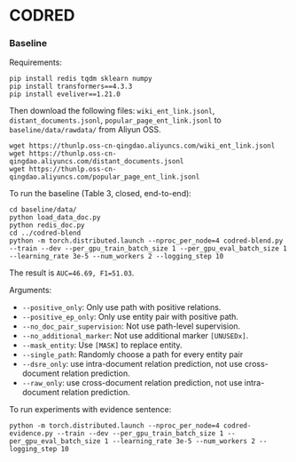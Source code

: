 # CODRED

### Baseline

Requirements:

```
pip install redis tqdm sklearn numpy
pip install transformers==4.3.3
pip install eveliver==1.21.0
```

<!-- 
apex need to be installed from GitHub:
```
git clone https://github.com/NVIDIA/apex
cd apex
python setup.py install
``` 
-->


Then download the following files: `wiki_ent_link.jsonl`, `distant_documents.jsonl`, `popular_page_ent_link.jsonl` to `baseline/data/rawdata/` from Aliyun OSS.

```
wget https://thunlp.oss-cn-qingdao.aliyuncs.com/wiki_ent_link.jsonl
wget https://thunlp.oss-cn-qingdao.aliyuncs.com/distant_documents.jsonl
wget https://thunlp.oss-cn-qingdao.aliyuncs.com/popular_page_ent_link.jsonl
```

To run the baseline (Table 3, closed, end-to-end):

```
cd baseline/data/
python load_data_doc.py
python redis_doc.py
cd ../codred-blend
python -m torch.distributed.launch --nproc_per_node=4 codred-blend.py --train --dev --per_gpu_train_batch_size 1 --per_gpu_eval_batch_size 1 --learning_rate 3e-5 --num_workers 2 --logging_step 10
```

<!-- At least 4 GPUs are required -->
<!-- 
If you encounter
```
venv/lib/python3.7/site-packages/eveliver/trainer.py", line 322, in load_data
     train_dataset, dev_dataset, test_dataset = self.callback.load_data()
ValueError: not enough values to unpack (expected 3, got 2)
```
Try to delete test_dataset. 
-->


The result is `AUC=46.69, F1=51.03`.
<!-- The final result is at the end of the r/7/output/dev-stat-1.json file. -->
<!-- The result is `AUC=48.59, F1=51.99`. -->

Arguments:

* `--positive_only`: Only use path with positive relations.
* `--positive_ep_only`: Only use entity pair with positive path.
* `--no_doc_pair_supervision`: Not use path-level supervision.
* `--no_additional_marker`: Not use additional marker `[UNUSEDx]`.
* `--mask_entity`: Use `[MASK]` to replace entity.
* `--single_path`: Randomly choose a path for every entity pair
* `--dsre_only`: use intra-document relation prediction, not use cross-document relation prediction.
* `--raw_only`: use cross-document relation prediction, not use intra-document relation prediction.

To run experiments with evidence sentence:

```
python -m torch.distributed.launch --nproc_per_node=4 codred-evidence.py --train --dev --per_gpu_train_batch_size 1 --per_gpu_eval_batch_size 1 --learning_rate 3e-5 --num_workers 2 --logging_step 10
```
